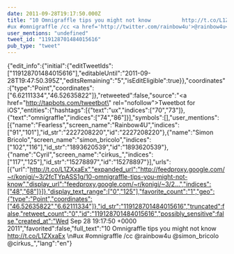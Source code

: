 ```yaml
---
date: 2011-09-28T19:17:50.000Z
title: "10 Omnigraffle tips you might not know          http://t.co/L1ZXxaEx 
#ux #omnigraffle /cc <a href='http://twitter.com/rainbow4u'>@rainbow4u</a> <a href='http://twitter.com/simon_bricolo'>@simon_bricolo</a> <a href='http://twitter.com/cirkus_'>@cirkus_</a>″"
user_mentions: "undefined"
tweet_id: "119128701484015616"
pub_type: "tweet"
---
```

{"edit_info":{"initial":{"editTweetIds":["119128701484015616"],"editableUntil":"2011-09-28T19:47:50.395Z","editsRemaining":"5","isEditEligible":true}},"coordinates":{"type":"Point","coordinates":["6.62111334","46.52635822"]},"retweeted":false,"source":"<a href=\"http://tapbots.com/tweetbot\" rel=\"nofollow\">Tweetbot for iOS</a>","entities":{"hashtags":[{"text":"ux","indices":["70","73"]},{"text":"omnigraffle","indices":["74","86"]}],"symbols":[],"user_mentions":[{"name":"Fearless","screen_name":"Rainbow4U","indices":["91","101"],"id_str":"2227208220","id":"2227208220"},{"name":"Simon Bricolo","screen_name":"simon_bricolo","indices":["102","116"],"id_str":"1893620539","id":"1893620539"},{"name":"Cyril","screen_name":"cirkus_","indices":["117","125"],"id_str":"15278897","id":"15278897"}],"urls":[{"url":"http://t.co/L1ZXxaEx","expanded_url":"http://feedproxy.google.com/~r/konigi/~3/2fcTYpASS1g/10-omnigraffle-tips-you-might-not-know","display_url":"feedproxy.google.com/~r/konigi/~3/2…","indices":["48","68"]}]},"display_text_range":["0","125"],"favorite_count":"1","geo":{"type":"Point","coordinates":["46.52635822","6.62111334"]},"id_str":"119128701484015616","truncated":false,"retweet_count":"0","id":"119128701484015616","possibly_sensitive":false,"created_at":"Wed Sep 28 19:17:50 +0000 2011","favorited":false,"full_text":"10 Omnigraffle tips you might not know          http://t.co/L1ZXxaEx \n#ux #omnigraffle /cc @rainbow4u @simon_bricolo @cirkus_","lang":"en"}
